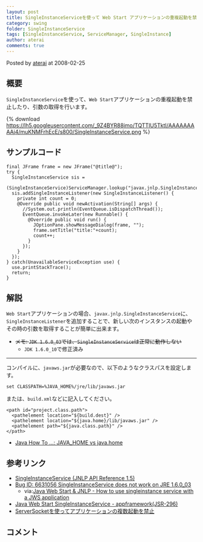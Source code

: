 ```yaml
---
layout: post
title: SingleInstanceServiceを使って Web Start アプリケーションの重複起動を禁止
category: swing
folder: SingleInstanceService
tags: [SingleInstanceService, ServiceManager, SingleInstance]
author: aterai
comments: true
---
```


Posted by [aterai](http://terai.xrea.jp/aterai.html) at 2008-02-25

## 概要
`SingleInstanceService`を使って、`Web Start`アプリケーションの重複起動を禁止したり、引数の取得を行います。

{% download https://lh5.googleusercontent.com/_9Z4BYR88imo/TQTTIU5TktI/AAAAAAAAAj4/muKNMFrhEcE/s800/SingleInstanceService.png %}

## サンプルコード
<pre class="prettyprint"><code>final JFrame frame = new JFrame("@title@");
try {
  SingleInstanceService sis =
      (SingleInstanceService)ServiceManager.lookup("javax.jnlp.SingleInstanceService");
  sis.addSingleInstanceListener(new SingleInstanceListener() {
    private int count = 0;
    @Override public void newActivation(String[] args) {
      //System.out.println(EventQueue.isDispatchThread());
      EventQueue.invokeLater(new Runnable() {
        @Override public void run() {
          JOptionPane.showMessageDialog(frame, "");
          frame.setTitle("title:"+count);
          count++;
        }
      });
    }
  });
} catch(UnavailableServiceException use) {
  use.printStackTrace();
  return;
}
</code></pre>

## 解説
`Web Start`アプリケーションの場合、`javax.jnlp.SingleInstanceService`に、`SingleInstanceListener`を追加することで、新しい次のインスタンスの起動やその時の引数を取得することが簡単に出来ます。

- ~~メモ: `JDK 1.6.0_03`では、`SingleInstanceService`は正常に動作しない~~
    - `JDK 1.6.0_10`で修正済み

<!-- dummy comment line for breaking list -->

- - - -
コンパイルに、`javaws.jar`が必要なので、以下のようなクラスパスを設定します。

	set CLASSPATH=%JAVA_HOME%/jre/lib/javaws.jar

または、`build.xml`などに記入してください。

<pre class="prettyprint"><code>&lt;path id="project.class.path"&gt;
  &lt;pathelement location="${build.dest}" /&gt;
  &lt;pathelement location="${java.home}/lib/javaws.jar" /&gt;
  &lt;pathelement path="${java.class.path}" /&gt;
&lt;/path&gt;
</code></pre>

- [Java How To ...: JAVA_HOME vs java.home](http://javahowto.blogspot.com/2006/05/javahome-vs-javahome.html)

<!-- dummy comment line for breaking list -->

## 参考リンク
- [SingleInstanceService (JNLP API Reference 1.5)](http://docs.oracle.com/javase/jp/6/jre/api/javaws/jnlp/javax/jnlp/SingleInstanceService.html)
- [Bug ID: 6631056 SingleInstanceService does not work on JRE 1.6.0_03](http://bugs.sun.com/bugdatabase/view_bug.do?bug_id=6631056)
    - via:[Java Web Start & JNLP - How to use singleinstance service with a JWS application](https://forums.oracle.com/thread/1307009)
- [Java Web Start SingleInstanceService - appframework(JSR-296)](https://appframework.dev.java.net/servlets/ReadMsg?listName=users&msgNo=396)
- [ServerSocketを使ってアプリケーションの複数起動を禁止](http://terai.xrea.jp/Swing/SingleInstanceApplication.html)

<!-- dummy comment line for breaking list -->

## コメント
